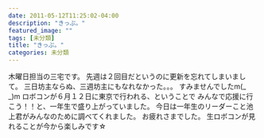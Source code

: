 ```yaml
---
date: 2011-05-12T11:25:02-04:00
description: "きっぷ。"
featured_image: ""
tags: [未分類]
title: "きっぷ。"
categories: 未分類
---
```


木曜日担当の三宅です。
先週は２回目だというのに更新を忘れてしまいまして。
三日坊主ならぬ、三週坊主にもなれなかった。。。
すみませんでしたm(_ _)m
ロボコンが６月１２日に東京で行われる、ということで
みんなで応援に行こう！！と、一年生で盛り上がっていました。
今日は一年生のリーダーこと池上君がみんなのために調べてくれました。
お疲れさまでした。
生ロボコンが見れることが今から楽しみです☆
